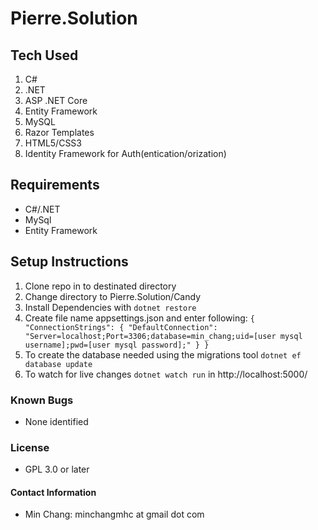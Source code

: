 # Pierre.Solution

## Tech Used
1. C#
2. .NET
3. ASP .NET Core
4. Entity Framework
5. MySQL
6. Razor Templates
7. HTML5/CSS3
8. Identity Framework for Auth(entication/orization)

## Requirements
- C#/.NET
- MySql
- Entity Framework

## Setup Instructions
1. Clone repo in to destinated directory
2. Change directory to Pierre.Solution/Candy
3. Install Dependencies with `dotnet restore`
4. Create file name appsettings.json and enter following: `{ "ConnectionStrings": { "DefaultConnection": "Server=localhost;Port=3306;database=min_chang;uid=[user mysql username];pwd=[user mysql password];" } }`
5. To create the database needed using the migrations tool `dotnet ef database update`
6. To watch for live changes `dotnet watch run` in http://localhost:5000/

### Known Bugs
- None identified

### License
- GPL 3.0 or later

#### Contact Information
- Min Chang: minchangmhc at gmail dot com

